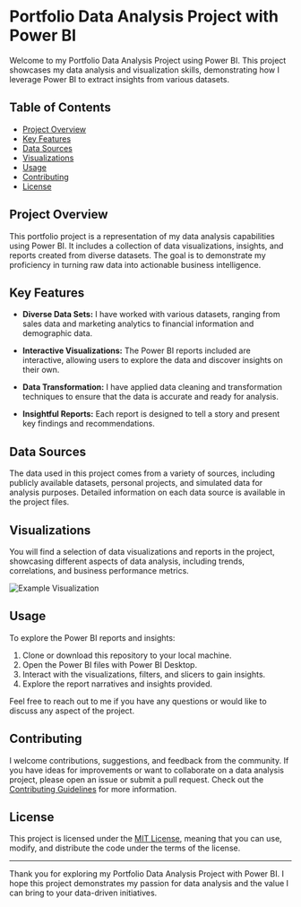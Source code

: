 # Portfolio Data Analysis Project with Power BI

Welcome to my Portfolio Data Analysis Project using Power BI. This project showcases my data analysis and visualization skills, demonstrating how I leverage Power BI to extract insights from various datasets. 

## Table of Contents
- [Project Overview](#project-overview)
- [Key Features](#key-features)
- [Data Sources](#data-sources)
- [Visualizations](#visualizations)
- [Usage](#usage)
- [Contributing](#contributing)
- [License](#license)

## Project Overview

This portfolio project is a representation of my data analysis capabilities using Power BI. It includes a collection of data visualizations, insights, and reports created from diverse datasets. The goal is to demonstrate my proficiency in turning raw data into actionable business intelligence.

## Key Features

- **Diverse Data Sets:** I have worked with various datasets, ranging from sales data and marketing analytics to financial information and demographic data.

- **Interactive Visualizations:** The Power BI reports included are interactive, allowing users to explore the data and discover insights on their own.

- **Data Transformation:** I have applied data cleaning and transformation techniques to ensure that the data is accurate and ready for analysis.

- **Insightful Reports:** Each report is designed to tell a story and present key findings and recommendations.

## Data Sources

The data used in this project comes from a variety of sources, including publicly available datasets, personal projects, and simulated data for analysis purposes. Detailed information on each data source is available in the project files.

## Visualizations

You will find a selection of data visualizations and reports in the project, showcasing different aspects of data analysis, including trends, correlations, and business performance metrics. 

![Example Visualization](visualizations/sales_performance.png)

## Usage

To explore the Power BI reports and insights:

1. Clone or download this repository to your local machine.
2. Open the Power BI files with Power BI Desktop.
3. Interact with the visualizations, filters, and slicers to gain insights.
4. Explore the report narratives and insights provided.

Feel free to reach out to me if you have any questions or would like to discuss any aspect of the project.

## Contributing

I welcome contributions, suggestions, and feedback from the community. If you have ideas for improvements or want to collaborate on a data analysis project, please open an issue or submit a pull request. Check out the [Contributing Guidelines](CONTRIBUTING.md) for more information.

## License

This project is licensed under the [MIT License](LICENSE), meaning that you can use, modify, and distribute the code under the terms of the license.

---

Thank you for exploring my Portfolio Data Analysis Project with Power BI. I hope this project demonstrates my passion for data analysis and the value I can bring to your data-driven initiatives.
